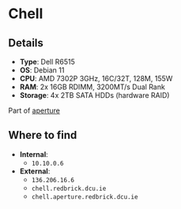 # Chell

## Details
- **Type**: Dell R6515
- **OS**: Debian 11
- **CPU**: AMD 7302P 3GHz, 16C/32T, 128M, 155W
- **RAM**: 2x 16GB RDIMM, 3200MT/s Dual Rank
- **Storage**: 4x 2TB SATA HDDs (hardware RAID)

Part of [aperture](../../aperture/index.md)

## Where to find
- **Internal**:
	- `10.10.0.6`
- **External**:
	- `136.206.16.6`
	- `chell.redbrick.dcu.ie`
	- `chell.aperture.redbrick.dcu.ie`